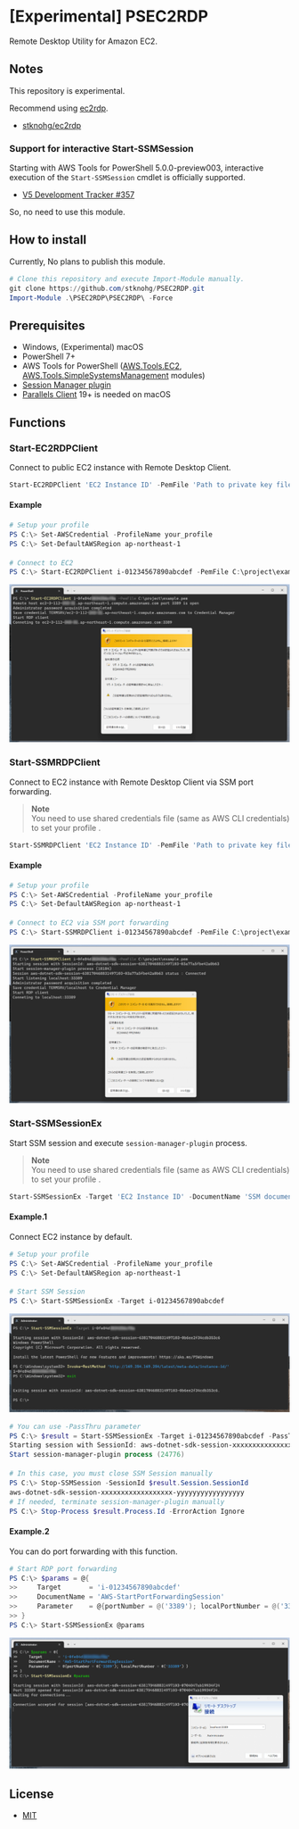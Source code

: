 # [Experimental] PSEC2RDP

Remote Desktop Utility for Amazon EC2.

## Notes

This repository is experimental.  

Recommend using [ec2rdp](https://github.com/stknohg/ec2rdp).

* [stknohg/ec2rdp](https://github.com/stknohg/ec2rdp)

### Support for interactive Start-SSMSession

Starting with AWS Tools for PowerShell 5.0.0-preview003, interactive execution of the `Start-SSMSession` cmdlet is officially supported.

* [V5 Development Tracker #357](https://github.com/aws/aws-tools-for-powershell/issues/357)

So, no need to use this module.

## How to install

Currently, No plans to publish this module.  

```powershell
# Clone this repository and execute Import-Module manually.
git clone https://github.com/stknohg/PSEC2RDP.git
Import-Module .\PSEC2RDP\PSEC2RDP\ -Force
```

## Prerequisites

* Windows, (Experimental) macOS
* PowerShell 7+
* AWS Tools for PowerShell ([AWS.Tools.EC2](https://www.powershellgallery.com/packages/AWS.Tools.EC2/), [AWS.Tools.SimpleSystemsManagement](https://www.powershellgallery.com/packages/AWS.Tools.SimpleSystemsManagement/) modules)
* [Session Manager plugin](https://docs.aws.amazon.com/systems-manager/latest/userguide/session-manager-working-with-install-plugin.html)
* [Parallels Client](https://www.parallels.com/products/ras/capabilities/rdp-client/) 19+ is needed on macOS

## Functions

### Start-EC2RDPClient

Connect to public EC2 instance with Remote Desktop Client.

```powershell
Start-EC2RDPClient 'EC2 Instance ID' -PemFile 'Path to private key file (.pem)'
```

#### Example

```powershell
# Setup your profile
PS C:\> Set-AWSCredential -ProfileName your_profile
PS C:\> Set-DefaultAWSRegion ap-northeast-1

# Connect to EC2
PS C:\> Start-EC2RDPClient i-01234567890abcdef -PemFile C:\project\example.pem
```

![Start-EC2RDPClient example](./Assets/Start-EC2RDPClient.png)

### Start-SSMRDPClient

Connect to EC2 instance with Remote Desktop Client via SSM port forwarding.  

> **Note**  
> You need to use shared credentials file (same as AWS CLI credentials) to set your profile .

```powershell
Start-SSMRDPClient 'EC2 Instance ID' -PemFile 'Path to private key file (.pem)'
```

#### Example

```powershell
# Setup your profile
PS C:\> Set-AWSCredential -ProfileName your_profile
PS C:\> Set-DefaultAWSRegion ap-northeast-1

# Connect to EC2 via SSM port forwarding
PS C:\> Start-SSMRDPClient i-01234567890abcdef -PemFile C:\project\example.pem
```

![Start-SSMRDPClient example](./Assets/Start-SSMRDPClient.png)

### Start-SSMSessionEx

Start SSM session and execute `session-manager-plugin` process.  

> **Note**  
> You need to use shared credentials file (same as AWS CLI credentials) to set your profile .

```powershell
Start-SSMSessionEx -Target 'EC2 Instance ID' -DocumentName 'SSM document name' -Parameter 'SSM document parameters'
```

#### Example.1

Connect EC2 instance by default.

```powershell
# Setup your profile
PS C:\> Set-AWSCredential -ProfileName your_profile
PS C:\> Set-DefaultAWSRegion ap-northeast-1

# Start SSM Session 
PS C:\> Start-SSMSessionEx -Target i-01234567890abcdef
```

![Start-SSMSessionEx example.1](./Assets/Start-SSMSessionEx-1.png)

```powershell
# You can use -PassThru parameter
PS C:\> $result = Start-SSMSessionEx -Target i-01234567890abcdef -PassThru
Starting session with SessionId: aws-dotnet-sdk-session-xxxxxxxxxxxxxxxxxx-yyyyyyyyyyyyyyyyy
Start session-manager-plugin process (24776)

# In this case, you must close SSM Session manually
PS C:\> Stop-SSMSession -SessionId $result.Session.SessionId
aws-dotnet-sdk-session-xxxxxxxxxxxxxxxxxx-yyyyyyyyyyyyyyyyy
# If needed, terminate session-manager-plugin manually
PS C:\> Stop-Process $result.Process.Id -ErrorAction Ignore
```

#### Example.2

You can do port forwarding with this function.

```powershell
# Start RDP port forwarding
PS C:\> $params = @{
>>     Target       = 'i-01234567890abcdef'
>>     DocumentName = 'AWS-StartPortForwardingSession'
>>     Parameter    = @{portNumber = @('3389'); localPortNumber = @('33389') }
>> }
PS C:\> Start-SSMSessionEx @params
```

![Start-SSMSessionEx example.2](./Assets/Start-SSMSessionEx-2.png)

## License

* [MIT](./LICENSE)
